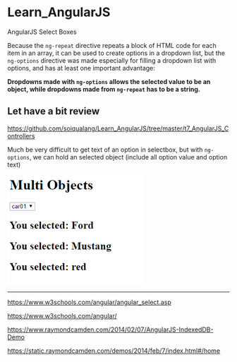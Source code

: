 # Learn_AngularJS
AngularJS Select Boxes

Because the `ng-repeat` directive repeats a block of HTML code for each item in an array, it can be used to create options in a dropdown list, but the `ng-options` directive was made especially for filling a dropdown list with options, and has at least one important advantage:

**Dropdowns made with `ng-options` allows the selected value to be an object, while dropdowns made from `ng-repeat` has to be a string.**

## Let have a bit review

https://github.com/soiqualang/Learn_AngularJS/tree/master/t7_AngularJS_Controllers

Much be very difficult to get text of an option in selectbox, but with `ng-options`, we can hold an selected object (include all option value and option text)

<img src="h1.PNG">

---

https://www.w3schools.com/angular/angular_select.asp


https://www.w3schools.com/angular/

https://www.raymondcamden.com/2014/02/07/AngularJS-IndexedDB-Demo

https://static.raymondcamden.com/demos/2014/feb/7/index.html#/home

